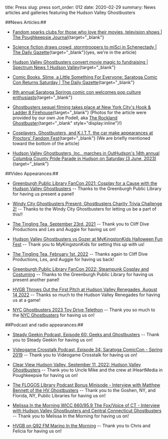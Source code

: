 title: Press
slug: press
sort_order: 012
date: 2020-02-29
summary: News articles and galleries featuring the Hudson Valley Ghostbusters

##News Articles:##

* [Fandom sparks clubs for those who love their movies, television shows | The Poughkeepsie Journal](https://www.poughkeepsiejournal.com/story/life/2018/06/21/hudson-valley-clubs-generate-fandom/714148002/){target="_blank"}

* [Science fiction draws crowd, stormtroopers to miSci in Schenectady | The Daily Gazette](https://dailygazette.com/article/2019/08/10/science-fiction-draws-crowd-to-misci){target="_blank"}(yes, we're in the article)

* [Hudson Valley Ghostbusters convert movie magic to fundraising | Spectrum News 1 Hudson Valley](https://spectrumlocalnews.com/nys/hudson-valley/human-interest/2021/09/26/hudson-valley-ghostbusters-put-the-fun-in-fundraising?fbclid=IwAR1e-NR4H0ZwCCUsGUnIR-wutD8jmgOU9Gk8SOTztn4hrxNElwQTr0J_a98){target="_blank"}

* [Comic Books, Slime, a Little Something For Everyone: Saratoga Comic Con Returns Saturday | The Daily Gazette](https://dailygazette.com/2022/11/11/comic-books-slime-a-little-something-for-everyone-saratoga-comic-con-returns-saturday/){target="_blank"}

* [9th annual Saratoga Springs comic con welcomes pop culture enthusiasts](https://wnyt.com/top-stories/9th-annual-saratoga-springs-comic-con-welcomes-pop-culture-enthusiasts/){target="_blank"}

* [Ghostbusters sequel filming takes place at New York City's Hook & Ladder 8 Firehouse](https://ghostbustersnews.com/2023/06/15/ghostbusters-sequel-filming-reunites-nycs-hook-ladder-8-firehouse-with-the-ecto-1/){target="_blank"} (Photos for the article were provided by our own Joe Podell, aka [The Rockland Ghostbuster](https://rocklandghostbuster.com){target="_blank" style="display:inline"}!)

* [Cosplayers, Ghostbusters, and K.I.T.T. the car make appearances at Proctors' Fandom Fest](https://www.timesunion.com/news/article/fandom-fest-proctors-schenectady-brings-18331069.php){target="_blank"} (We are briefly mentioned toward the bottom of the article)

* [Hudson Valley Ghostbusters, Inc., marches in OutHudson's 14th annual Columbia County Pride Parade in Hudson on Saturday (3 June, 2023)](https://www.hudsonvalley360.com/hudson-valley-ghostbusters-inc-marches-in-outhudsons-14th-annual-columbia-county-pride-parade-in-hudson/image_4a807848-025f-11ee-baab-137d38bf0302.html){target="_blank"}

##Video Appearances:##
<ul>
<li><p><a href="https://vimeo.com/618378231" target="_blank" style="display:inline">Greenburgh Public Library FanCon 2021: Cosplay for a Cause with the Hudson Valley Ghostbusters</a> -- Thanks to the Greenburgh Public Library for having us present a panel!</p></li>
<li><p><a href="https://www.youtube.com/watch?v=oX4iRXvJxOQ" target="_blank" style="display:inline">Windy City Ghostbusters Present: Ghostbusters Charity Trivia Challenge 2!</a> -- Thanks to the Windy City Ghostbusters for letting us be a part of this!!</p></li>
<li><p><a href="https://www.youtube.com/watch?v=0ioJXNrvq7k" target="_blank" style="display:inline">The Tingling Tea, September 23rd, 2021</a> -- Thank you to Cliff Dive Productions and Les and Auggie for having us on!</p></li>
<li><p><a href="https://www.youtube.com/watch?v=gnbZMUEzJU8" target="_blank" style="display:inline">Hudson Valley Ghostbusters vs Gozer at MyKingstonKids Halloween Fun Fest</a> -- Thank you to MyKingstonKids for setting this up with us!</p></li>
<li><p><a href="https://www.youtube.com/watch?v=iU6xVYErHTA" target="_blank" style="display:inline">The Tingling Tea, February 1st, 2022</a> -- Thanks again to Cliff Dive Productions, Les, and Auggie for having us back!</p></li>
<li><p><a href="https://vimeo.com/740151182" target="_blank" style="display:inline">Greenburgh Public Library FanCon 2022: Steampunk Cosplay and Costuming</a> -- Thanks to the Greenburgh Public Library for having us present another panel!</p></li>
<li><p><a href="https://www.youtube.com/watch?v=NcO2LMCDdyk" target="_blank" style="display:inline">HVGB Throws Out the First Pitch at Hudson Valley Renegades, August 14 2022</a> -- Thanks so much to the Hudson Valley Renegades for having us at a game!</p></li>
<li><p><a href="https://www.youtube.com/watch?v=yEaG9CHP0tM" target="_blank" style="display:inline">NYC Ghostbusters 2023 Toy Drive Telethon</a> -- Thank you so much to the <a href="https://nycghostbusters.com" target="_blank" style="display:inline">NYC Ghostbusters</a> for having us on!</p></li>
</ul>

##Podcast and radio appearances:##
<ul>
<li><p><a href="https://soundcloud.com/user-912529527/steady-geekin-ep-60-geeks-and-ghostbusters" target="_blank" style="display:inline">Steady Geekin Podcast, Episode 60: Geeks and Ghostbusters</a> -- Thank you to Steady Geekin for having us on!</p></li>
<li><p><a href="https://videogamecrosstalk.com/2019/05/02/ep-034-saratoga-comic-con-spring-2019" target="_blank" style="display:inline">Videogame Crosstalk Podcast, Episode 34: Saratoga ComicCon - Spring 2019</a> -- Thank you to Videogame Crosstalk for having us on!</p></li>
<li><p><a href="https://www.iheart.com/podcast/481-clear-view-hudson-v-28550385/episode/clear-view-hv-09-11-2022-guests-tara-101845558/" target="_blank" style="display:inline">Clear View Hudson Valley, September 11, 2022: Hudson Valley Ghostbusters</a> -- Thank you to Uncle Mike and the crew at iHeartMedia in Poughkeepsie for having us on!<p></li>
<li><p><a href="https://clrosari.podbean.com/e/bonus-minisode-interview-with-matthew-bennett-of-the-hv-ghostbusters/" target="_blank" style="display:inline">The FLOGOS LIbrary Podcast Bonus Minisode - Interview with Matthew Bennett of the HV Ghostbusters</a> -- Thank you to the Goshen, NY, and Florida, NY, Public Libraries for having us on!</p></li>
<li><p><a href="https://audioboom.com/posts/8594786-melissa-in-the-morning-ghostbusters" target="_blank" style="display:inline">Melissa In the Morning WICC 660/95.9 The Fox/Voice of CT - Interview with Hudson Valley Ghostbusters and Central Connecticut Ghostbusters</a> -- Thank you to Melissa In the Morning for having us on!</p></li>
<li><p><a href="https://hudsonvalleyghostbusters.org/extra/hvgb_q92_marino_in_the_morning_30_oct_2024.mp3" target="_blank" style="display:inline">HVGB on Q92 FM Marino In the Morning</a> -- Thank you to Chris and Felicia for having us on!</p></li>
</ul>
